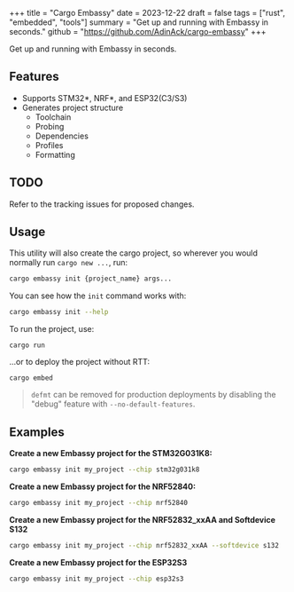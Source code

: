 +++
title = "Cargo Embassy"
date = 2023-12-22
draft = false
tags = ["rust", "embedded", "tools"]
summary = "Get up and running with Embassy in seconds."
github = "https://github.com/AdinAck/cargo-embassy"
+++

Get up and running with Embassy in seconds.

## Features
- Supports STM32*, NRF*, and ESP32(C3/S3)
- Generates project structure
  - Toolchain
  - Probing
  - Dependencies
  - Profiles
  - Formatting

## TODO

Refer to the tracking issues for proposed changes.

## Usage

This utility will also create the cargo project, so wherever you would normally run `cargo new ...`, run:

```sh
cargo embassy init {project_name} args...
```

You can see how the `init` command works with:

```sh
cargo embassy init --help
```

To run the project, use:
```
cargo run
```

...or to deploy the project without RTT:
```
cargo embed
```

> `defmt` can be removed for production deployments by disabling the "debug" feature with `--no-default-features`.

## Examples

**Create a new Embassy project for the STM32G031K8:**
```sh
cargo embassy init my_project --chip stm32g031k8
```

**Create a new Embassy project for the NRF52840:**
```sh
cargo embassy init my_project --chip nrf52840
```

**Create a new Embassy project for the NRF52832_xxAA and Softdevice S132**
```sh
cargo embassy init my_project --chip nrf52832_xxAA --softdevice s132
```

**Create a new Embassy project for the ESP32S3**
```sh
cargo embassy init my_project --chip esp32s3
```
